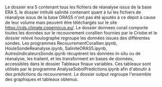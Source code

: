 Le dossier era 5 contenant tous les fichiers de réanalyse issus de la base ERA 5, le dossier intitulé salinité contenant quant à lui les fichiers de réanalyse issus de la base ORAS5 n'ont pas été ajoutés à ce dépot à cause de leur volume mais peuvent être téléchargés sur le site https://cds.climate.copernicus.eu/. Le dossier donnees corail comporte toutes les données sur le recouvrement corallien fournies par le Criobe et le dossier relevé houlographe regroupe les données issues des différentes sondes. 
Les programmes RecouvrementCorallien.ipynb, HouleSondeReanalyse.ipynb, SaliniteORAS5.ipynb, AutresIndicateursSonde.ipynb récupèrent les données in-situ ou de réanalyse, les traitent, et les transforment en bases de données, accessibles dans le dossier Tableaux finaux variables. 
Ces tableaux sont utilisés par le programme AnalyseSobolPredictions.ipynb afin d'aboutir à des prédictions du recouvrement. 
Le dossier output regroupe l'ensemble des graphiques et tableaux obtenus.
